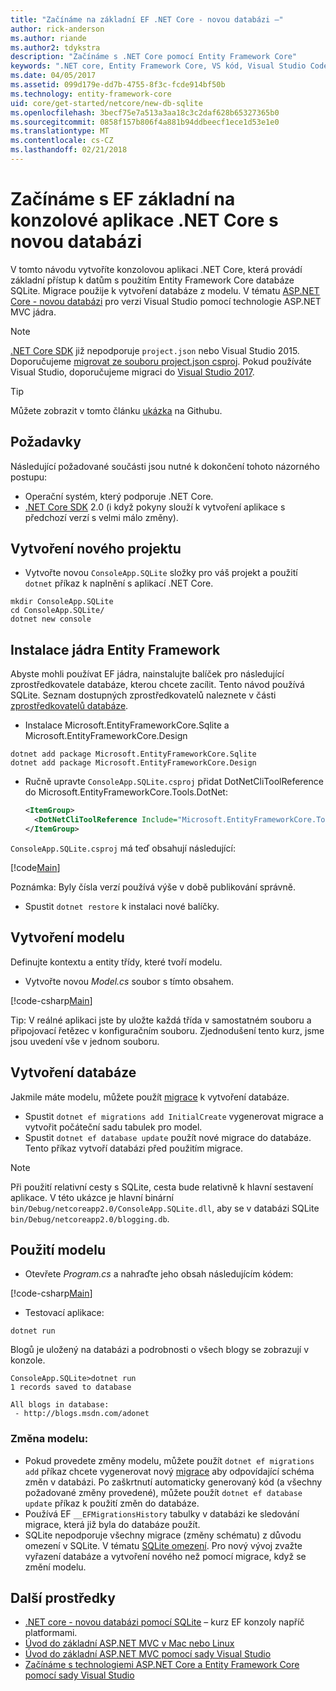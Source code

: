 ```yaml
---
title: "Začínáme na základní EF .NET Core - novou databázi –"
author: rick-anderson
ms.author: riande
ms.author2: tdykstra
description: "Začínáme s .NET Core pomocí Entity Framework Core"
keywords: ".NET core, Entity Framework Core, VS kód, Visual Studio Code, Mac, Linux"
ms.date: 04/05/2017
ms.assetid: 099d179e-dd7b-4755-8f3c-fcde914bf50b
ms.technology: entity-framework-core
uid: core/get-started/netcore/new-db-sqlite
ms.openlocfilehash: 3becf75e7a513a3aa18c3c2daf628b65327365b0
ms.sourcegitcommit: 0858f157b806f4a881b94ddbeecf1ece1d53e1e0
ms.translationtype: MT
ms.contentlocale: cs-CZ
ms.lasthandoff: 02/21/2018
---
```

# <a name="getting-started-with-ef-core-on-net-core-console-app-with-a-new-database"></a>Začínáme s EF základní na konzolové aplikace .NET Core s novou databázi

V tomto návodu vytvoříte konzolovou aplikaci .NET Core, která provádí základní přístup k datům s použitím Entity Framework Core databáze SQLite. Migrace použije k vytvoření databáze z modelu. V tématu [ASP.NET Core - novou databázi](xref:core/get-started/aspnetcore/new-db) pro verzi Visual Studio pomocí technologie ASP.NET MVC jádra.

> [!NOTE]  
> [.NET Core SDK](https://www.microsoft.com/net/download/core) již nepodporuje `project.json` nebo Visual Studio 2015. Doporučujeme [migrovat ze souboru project.json csproj](https://docs.microsoft.com/dotnet/articles/core/migration/). Pokud používáte Visual Studio, doporučujeme migraci do [Visual Studio 2017](https://www.visualstudio.com/downloads/).

> [!TIP]  
> Můžete zobrazit v tomto článku [ukázka](https://github.com/aspnet/EntityFramework.Docs/tree/master/samples/core/GetStarted/NetCore/ConsoleApp.SQLite) na Githubu.

## <a name="prerequisites"></a>Požadavky

Následující požadované součásti jsou nutné k dokončení tohoto názorného postupu:
* Operační systém, který podporuje .NET Core.
* [.NET Core SDK](https://www.microsoft.com/net/core) 2.0 (i když pokyny slouží k vytvoření aplikace s předchozí verzí s velmi málo změny).

## <a name="create-a-new-project"></a>Vytvoření nového projektu

* Vytvořte novou `ConsoleApp.SQLite` složky pro váš projekt a použití `dotnet` příkaz k naplnění s aplikací .NET Core.

``` Console
mkdir ConsoleApp.SQLite
cd ConsoleApp.SQLite/
dotnet new console
```

## <a name="install-entity-framework-core"></a>Instalace jádra Entity Framework

Abyste mohli používat EF jádra, nainstalujte balíček pro následující zprostředkovatele databáze, kterou chcete zacílit. Tento návod používá SQLite. Seznam dostupných zprostředkovatelů naleznete v části [zprostředkovatelů databáze](../../providers/index.md).

* Instalace Microsoft.EntityFrameworkCore.Sqlite a Microsoft.EntityFrameworkCore.Design

``` Console
dotnet add package Microsoft.EntityFrameworkCore.Sqlite
dotnet add package Microsoft.EntityFrameworkCore.Design
```

* Ručně upravte `ConsoleApp.SQLite.csproj` přidat DotNetCliToolReference do Microsoft.EntityFrameworkCore.Tools.DotNet:

  ``` xml
  <ItemGroup>
    <DotNetCliToolReference Include="Microsoft.EntityFrameworkCore.Tools.DotNet" Version="2.0.0" />
  </ItemGroup>
  ```

`ConsoleApp.SQLite.csproj` má teď obsahují následující:

[!code[Main](../../../../samples/core/GetStarted/NetCore/ConsoleApp.SQLite/ConsoleApp.SQLite.csproj)]

 Poznámka: Byly čísla verzí používá výše v době publikování správně.

*  Spustit `dotnet restore` k instalaci nové balíčky.

## <a name="create-the-model"></a>Vytvoření modelu

Definujte kontextu a entity třídy, které tvoří modelu.

* Vytvořte novou *Model.cs* soubor s tímto obsahem.

[!code-csharp[Main](../../../../samples/core/GetStarted/NetCore/ConsoleApp.SQLite/Model.cs)]

Tip: V reálné aplikaci jste by uložte každá třída v samostatném souboru a připojovací řetězec v konfiguračním souboru. Zjednodušení tento kurz, jsme jsou uvedení vše v jednom souboru.

## <a name="create-the-database"></a>Vytvoření databáze

Jakmile máte modelu, můžete použít [migrace](https://docs.microsoft.com/aspnet/core/data/ef-mvc/migrations#introduction-to-migrations) k vytvoření databáze.

* Spustit `dotnet ef migrations add InitialCreate` vygenerovat migrace a vytvořit počáteční sadu tabulek pro model.
* Spustit `dotnet ef database update` použít nové migrace do databáze. Tento příkaz vytvoří databázi před použitím migrace.

> [!NOTE]  
> Při použití relativní cesty s SQLite, cesta bude relativně k hlavní sestavení aplikace. V této ukázce je hlavní binární `bin/Debug/netcoreapp2.0/ConsoleApp.SQLite.dll`, aby se v databázi SQLite `bin/Debug/netcoreapp2.0/blogging.db`.

## <a name="use-your-model"></a>Použití modelu

* Otevřete *Program.cs* a nahraďte jeho obsah následujícím kódem:

 [!code-csharp[Main](../../../../samples/core/GetStarted/NetCore/ConsoleApp.SQLite/Program.cs)]

* Testovací aplikace:

 `dotnet run`

 Blogů je uložený na databázi a podrobnosti o všech blogy se zobrazují v konzole.

  ``` Console
  ConsoleApp.SQLite>dotnet run
  1 records saved to database

  All blogs in database:
   - http://blogs.msdn.com/adonet
  ```

### <a name="changing-the-model"></a>Změna modelu:

- Pokud provedete změny modelu, můžete použít `dotnet ef migrations add` příkaz chcete vygenerovat nový [migrace](https://docs.microsoft.com/aspnet/core/data/ef-mvc/migrations#introduction-to-migrations) aby odpovídající schéma změn v databázi. Po zaškrtnutí automaticky generovaný kód (a všechny požadované změny provedené), můžete použít `dotnet ef database update` příkaz k použití změn do databáze.
- Používá EF `__EFMigrationsHistory` tabulky v databázi ke sledování migrace, která již byla do databáze použít.
- SQLite nepodporuje všechny migrace (změny schématu) z důvodu omezení v SQLite. V tématu [SQLite omezení](../../providers/sqlite/limitations.md). Pro nový vývoj zvažte vyřazení databáze a vytvoření nového než pomocí migrace, když se změní modelu.

## <a name="additional-resources"></a>Další prostředky

* [.NET core - novou databázi pomocí SQLite](xref:core/get-started/netcore/new-db-sqlite) – kurz EF konzoly napříč platformami.
* [Úvod do základní ASP.NET MVC v Mac nebo Linux](https://docs.microsoft.com/aspnet/core/tutorials/first-mvc-app-xplat/index)
* [Úvod do základní ASP.NET MVC pomocí sady Visual Studio](https://docs.microsoft.com/aspnet/core/tutorials/first-mvc-app/index)
* [Začínáme s technologiemi ASP.NET Core a Entity Framework Core pomocí sady Visual Studio](https://docs.microsoft.com/aspnet/core/data/ef-mvc/index)
